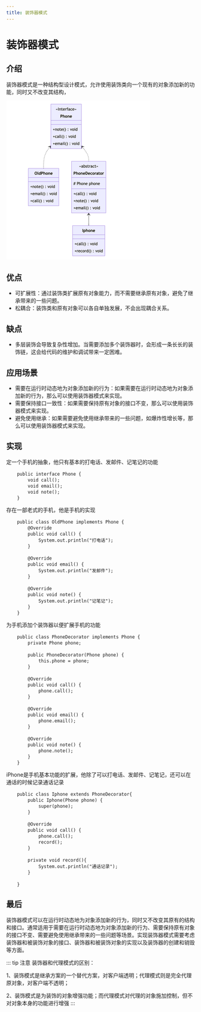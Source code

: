 ```yaml
---
title: 装饰器模式
---
```

# 装饰器模式
## 介绍

装饰器模式是一种结构型设计模式，允许使用装饰类向一个现有的对象添加新的功能，同时又不改变其结构，

![装饰器模式.png](./source/装饰器模式.png)

## 优点

- 可扩展性：通过装饰类扩展原有对象能力，而不需要继承原有对象，避免了继承带来的一些问题。
- 松耦合：装饰类和原有对象可以各自单独发展，不会出现耦合关系。

## 缺点

- 多层装饰会导致复杂性增加。当需要添加多个装饰器时，会形成一条长长的装饰链，这会给代码的维护和调试带来一定困难。

## 应用场景

- 需要在运行时动态地为对象添加新的行为：如果需要在运行时动态地为对象添加新的行为，那么可以使用装饰器模式来实现。
- 需要保持接口一致性：如果需要保持原有对象的接口不变，那么可以使用装饰器模式来实现。
- 避免使用继承：如果需要避免使用继承带来的一些问题，如爆炸性增长等，那么可以使用装饰器模式来实现。

## 实现

定一个手机的抽象，他只有基本的打电话、发邮件、记笔记的功能

```java:no-line-numbers
    public interface Phone {
        void call();
        void email();
        void note();
    }
```

存在一部老式的手机，他是手机的实现

```java:no-line-numbers
    public class OldPhone implements Phone {
        @Override
        public void call() {
            System.out.println("打电话");
        }
    
        @Override
        public void email() {
            System.out.println("发邮件");
        }
    
        @Override
        public void note() {
            System.out.println("记笔记");
        }
    }
```

为手机添加个装饰器以便扩展手机的功能

```java:no-line-numbers
    public class PhoneDecorator implements Phone {
        private Phone phone;
    
        public PhoneDecorator(Phone phone) {
            this.phone = phone;
        }
    
        @Override
        public void call() {
            phone.call();
        }
    
        @Override
        public void email() {
            phone.email();
        }
    
        @Override
        public void note() {
            phone.note();
        }
    }
```

iPhone是手机基本功能的扩展，他除了可以打电话、发邮件、记笔记，还可以在通话的时候记录通话记录

```java:no-line-numbers
    public class Iphone extends PhoneDecorator{
        public Iphone(Phone phone) {
            super(phone);
        }
    
        @Override
        public void call() {
            phone.call();
            record();
        }
    
        private void record(){
            System.out.println("通话记录");
        }
    
    }
```



## 最后

装饰器模式可以在运行时动态地为对象添加新的行为，同时又不改变其原有的结构和接口。通常适用于需要在运行时动态地为对象添加新的行为、需要保持原有对象的接口不变、需要避免使用继承带来的一些问题等场景。实现装饰器模式需要考虑装饰器和被装饰对象的接口、装饰器和被装饰对象的实现以及装饰器的创建和销毁等方面。

::: tip 注意
装饰器和代理模式的区别：

1、装饰模式是继承方案的一个替代方案，对客户端透明；代理模式则是完全代理原对象，对客户端不透明；

2、装饰模式是为装饰的对象增强功能；而代理模式对代理的对象施加控制，但不对对象本身的功能进行增强
:::